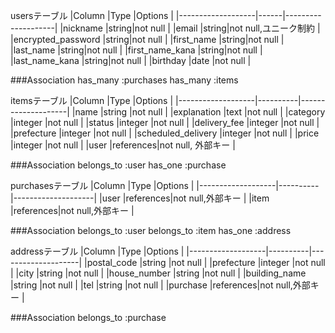 usersテーブル
|Column             |Type  |Options             |
|-------------------|------|--------------------|
|nickname           |string|not null            |
|email              |string|not null,ユニーク制約 |
|encrypted_password |string|not null            |
|first_name         |string|not null            |
|last_name          |string|not null            |
|first_name_kana    |string|not null            |
|last_name_kana     |string|not null            |
|birthday           |date  |not null            |

###Association
has_many :purchases
has_many :items


itemsテーブル
|Column             |Type      |Options             |
|-------------------|----------|--------------------|
|name               |string    |not null            |
|explanation        |text      |not null            |
|category           |integer   |not null            |
|status             |integer   |not null            |
|delivery_fee       |integer   |not null            |
|prefecture         |integer   |not null            |
|scheduled_delivery |integer   |not null            |
|price              |integer   |not null            |
|user               |references|not null, 外部キー    |

###Association
belongs_to :user
has_one :purchase


purchasesテーブル
|Column             |Type      |Options             |
|-------------------|----------|--------------------|
|user               |references|not null,外部キー     |
|item               |references|not null,外部キー     |

###Association
belongs_to :user
belongs_to :item
has_one :address


addressテーブル
|Column             |Type      |Options             |
|-------------------|----------|--------------------|
|postal_code        |string    |not null            |
|prefecture         |integer   |not null            |
|city               |string    |not null            |
|house_number       |string    |not null            |
|building_name      |string    |not null            |
|tel                |string    |not null            |
|purchase           |references|not null,外部キー     |

###Association
belongs_to :purchase